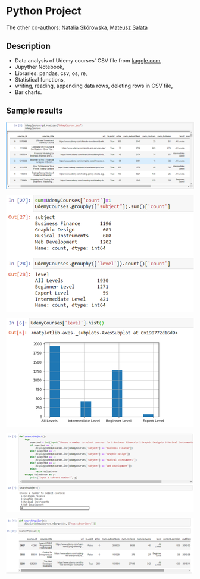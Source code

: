 # Python Project
The other co-authors: [Natalia Skórowska](https://github.com/NataliaSkorowska), [Mateusz Sałata](https://github.com/mateuszsalata1108)<br />

## Description
* Data analysis of Udemy courses' CSV file from [kaggle.com](https://www.kaggle.com/andrewmvd/udemy-courses),
* Jupyther Notebook,
* Libraries: pandas, csv, os, re,
* Statistical functions,
* writing, reading, appending data rows, deleting rows in CSV file,
* Bar charts.

## Sample results
![example1](https://github.com/KarolinaLewinska/Project_Python/blob/main/example1.PNG)

![example2](https://github.com/KarolinaLewinska/Project_Python/blob/main/example2.PNG)

![example3](https://github.com/KarolinaLewinska/Project_Python/blob/main/example3.PNG)

![example4](https://github.com/KarolinaLewinska/Project_Python/blob/main/example4.PNG)

![example5](https://github.com/KarolinaLewinska/Project_Python/blob/main/example5.PNG)
